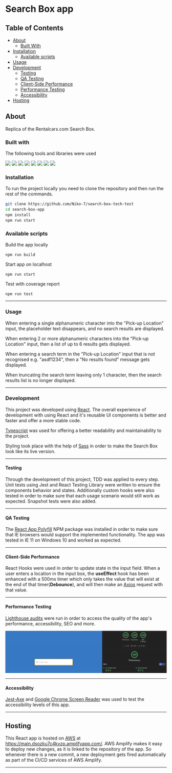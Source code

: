 <h1>Search Box app</h1>

## Table of Contents

- [About](#about)
  - [Built With](#built-with)
- [Installation](#installation)
  - [Available scripts](#available-scripts)
- [Usage](#usage)
- [Development](#development)
  - [Testing](#testing)
  - [QA Testing](#qa-testing)
  - [Client-Side Performance](#client-side-performance)
  - [Performance Testing](#performance-testing)
  - [Accessibility](#accessibility)
- [Hosting](#hosting)

## About

Replica of the Rentalcars.com Search Box.

### Built with

The following tools and libraries were used

[<img src="https://img.shields.io/badge/-ReactJs-blue">](https://reactjs.org/) [<img src="https://img.shields.io/badge/-SASS-purple">](https://sass-lang.com/) [<img src="https://img.shields.io/badge/-React%20Testing%20Library-yellow">](https://testing-library.com/) [<img src="https://img.shields.io/badge/-Jest-green">](https://jestjs.io/) [<img src="https://img.shields.io/badge/-Axios-red">](https://axios-http.com/docs/intro) [<img src="https://img.shields.io/badge/-ESLiint-gray">](https://eslint.org/) [<img src="https://img.shields.io/badge/-Typescript-blue">](https://www.typescriptlang.org/) [<img src="https://img.shields.io/badge/-Jest--Axe-purple">](https://www.npmjs.com/package/jest-axe)

### Installation

To run the project locally you need to clone the repository and then run the rest of the commands.

```sh
git clone https://github.com/Niko-7/search-box-tech-test
cd search-box-app
npm install
npm run start
```

### Available scripts

Build the app locally

```
npm run build
```

Start app on localhost

```
npm run start
```

Test with coverage report

```
npm run test
```

---

### Usage

When entering a single alphanumeric character into the "Pick-up Location" input, the placeholder text disappears, and no search results are displayed.

When entering 2 or more alphanumeric characters into the "Pick-up Location" input, then a list of up to 6 results gets displayed.

When entering a search term in the "Pick-up Location" input that is not recognised e.g. "asdf1234", then a "No results found" message gets displayed.

When truncating the search term leaving only 1 character, then the search results list is no longer displayed.

---

### Development

This project was developed using [React](https://reactjs.org/). The overall experience of development with using React and it's reusable UI components is better and faster and offer a more stable code.

[Typescript](https://www.typescriptlang.org/) was used for offering a better readability and maintainability to the project.

Styling took place with the help of [Sass](https://sass-lang.com/) in order to make the Search Box look like its live version.

---

#### Testing

Through the development of this project, TDD was applied to every step. Unit tests using Jest and React Testing Library were written to ensure the components behavior and states. Additionally custom hooks were also tested in order to make sure that each usage scenario would still work as expected. Snapshot tests were also added.

---

#### QA Testing

The [React App Polyfill](https://www.npmjs.com/package/react-app-polyfill) NPM package was installed in order to make sure that IE browsers would support the implemented functionality. The app was tested in IE 11 on Windows 10 and worked as expected.

---

#### Client-Side Performance

React Hooks were used in order to update state in the input field. When a user enters a location in the input box, the **useEffect** hook has been enhanced with a 500ms timer which only takes the value that will exist at the end of that timer(**Debounce**), and will then make an [Axios](https://axios-http.com/docs/intro) request with that value.

---

#### Performance Testing

[Lighthouse audits](https://developers.google.com/web/tools/lighthouse) were run in order to access the quality of the app's performance, accessibility, SEO and more.

<div>
   <img src="./images/lighthouse_performance.png">
</div>

---

#### Accessibility

[Jest-Axe](https://www.npmjs.com/package/jest-axe) and [Google Chrome Screen Reader](https://chrome.google.com/webstore/detail/chromevox-classic-extensi/kgejglhpjiefppelpmljglcjbhoiplfn?hl=en) was used to test the accessibility levels of this app.

---

## Hosting

This React app is hosted on [AWS](https://aws.amazon.com/free/?trk=ps_a134p0000078PqeAAE&trkCampaign=acq_paid_search_brand&sc_channel=ps&sc_campaign=acquisition_UK&sc_publisher=google&sc_category=core-main&sc_country=UK&sc_geo=EMEA&sc_outcome=acq&sc_detail=amazon%20web%20services&sc_content=Brand%20Amazon%20Web%20Services_p&sc_matchtype=p&sc_segment=509647298302&sc_medium=ACQ-P|PS-GO|Brand|Desktop|SU|Core-Main|Core|UK|EN|Text|xx|PH&s_kwcid=AL!4422!3!509647298302!p!!g!!amazon%20web%20services&ef_id=CjwKCAiAiKuOBhBQEiwAId_sK1SFHOsBSN2UK3GxMljxallFmdPKFNsEy4z4mcHsyb_5bpFq6Z5HQRoCfzgQAvD_BwE:G:s&s_kwcid=AL!4422!3!509647298302!p!!g!!amazon%20web%20services&all-free-tier.sort-by=item.additionalFields.SortRank&all-free-tier.sort-order=asc&awsf.Free%20Tier%20Types=*all&awsf.Free%20Tier%20Categories=*all) at https://main.dsozku7c4kvzp.amplifyapp.com/.
AWS Amplify makes it easy to deploy new changes, as it is linked to the repository of the app. So whenever there is a new commit, a new deployment gets fired automatically as part of the CI/CD services of AWS Amplify.

---
